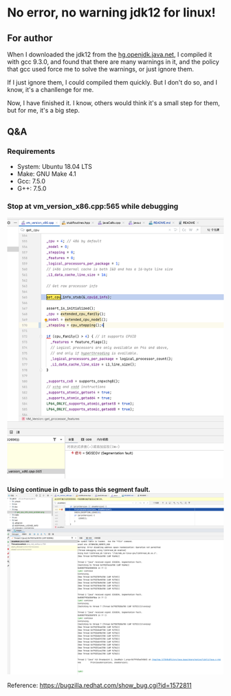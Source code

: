 # No error, no warning jdk12 for linux!
## For author
When I downloaded the jdk12 from the [hg.openjdk.java.net](https://hg.openjdk.java.net/jdk/jdk12/file/06222165c35f), I compiled it with gcc 9.3.0, and found that there are many warnings in it, and the policy that gcc used force me to solve the warnings, or just ignore them.

If I just ignore them, I could compiled them quickly. But I don't do so, and I know, it's a chanllenge for me.

Now, I have finished it. I know, others would think it's a small step for them, but for me, it's a big step.

## Q&A
### Requirements
* System: Ubuntu 18.04 LTS
* Make: GNU Make 4.1
* Gcc: 7.5.0
* G++: 7.5.0

### Stop at vm_version_x86.cpp:565 while debugging
![get_cpu_info_stub_problem.png](img%2Fget_cpu_info_stub_problem.png)

**Using continue in gdb to pass this segment fault.**
![get_cpu_info_stub_solution.png](img%2Fget_cpu_info_stub_solution.png)

Reference: https://bugzilla.redhat.com/show_bug.cgi?id=1572811
